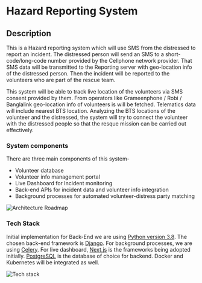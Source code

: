 # Hazard Reporting System

## Description

This is a Hazard reporting system which will use SMS from the distressed to report an incident. 
The distressed person will send an SMS to a short-code/long-code number provided by the Cellphone network
provider. That SMS data will be transmitted to the Reporting server with geo-location info of the distressed person.
Then the incident will be reported to the volunteers who are part of the rescue team.<br/>

This system will be able to track live location of the volunteers via SMS consent provided by them.
From operators like Grameenphone / Robi / Banglalink geo-location info of volunteers is will be fetched.
Telematics data will include nearest BTS location. Analyzing the BTS locations of the volunteer and the distressed,
the system will try to connect the volunteer with the distressed people so that the resque 
mission can be carried out effectively. <br/>

### System components

There are three main components of this system-

- Volunteer database
- Volunteer info management portal
- Live Dashboard for Incident monitoring
- Back-end APIs for incident data and volunteer info integration
- Background processes for automated volunteer-distress party matching

![Architecture Roadmap](https://github.com/skfarhad/hazard_reporting_system/blob/main/architecture_roadmap.jpg)


### Tech Stack

Initial implementation for Back-End we are using 
[Python version 3.8](https://www.python.org/downloads/release/python-380/). 
The chosen back-end framework is [Django](https://www.djangoproject.com/). For background
processes, we are using [Celery](https://docs.celeryq.dev/). 
For live dashboard, [Next.js](https://nextjs.org/) is the frameworks being adopted initially. 
[PostgreSQL](https://www.postgresql.org/) is the database of choice for backend.
Docker and Kubernetes will be integrated as well.

![Tech stack](https://github.com/skfarhad/hazard_reporting_system/blob/main/HMS_tech_stack.jpg)